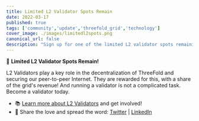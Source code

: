 ```yaml
---
title: Limited L2 Validator Spots Remain
date: 2022-03-17
published: true
tags: ['community','update','threefold_grid','technology']
cover_image: ./images/limitedl2spots.png
canonical_url: false
description: "Sign up for one of the limited L2 validator spots remaining and play a crucial role in the future of ThreeFold!"
---
```


🚨 **Limited L2 Validator Spots Remain!**

L2 Validators play a key role in the decentralization of ThreeFold and securing our peer-to-peer Internet. They are rewarded for this, with a share of the grid's revenue! And running a validator is not a complicated task. Become a validator today.

- 📚 [Learn more about L2 Validators](https://threefold.io/blog/post/stake_tft_become_validator/) and get involved!
- 💬 Share the love and spread the word: [Twitter](https://twitter.com/threefold_io/status/1504434010776297476) | [LinkedIn](https://www.linkedin.com/feed/update/urn:li:activity:6910197496623325184)